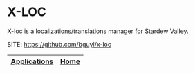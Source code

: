 # X-LOC

 X-loc is a localizations/translations manager for Stardew Valley.
 
 SITE: https://github.com/bguyl/x-loc

 | [Applications](https://portable-linux-apps.github.io/apps.html) | [Home](https://portable-linux-apps.github.io)
 | --- | --- |
